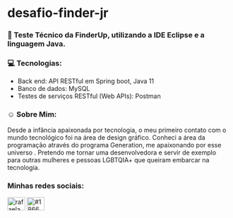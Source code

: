 # desafio-finder-jr

### 🚀 Teste Técnico da FinderUp, utilizando a IDE Eclipse e a linguagem Java. 

### 💻 Tecnologias:
* Back end: API RESTful em Spring boot, Java 11
* Banco de dados: MySQL
* Testes de serviços RESTful (Web APIs): Postman

### ☺ Sobre Mim:

Desde a infância apaixonada por tecnologia, o meu primeiro contato com o mundo tecnológico foi na área de design gráfico. Conheci a área da
programação através do programa Generation, me apaixonando por esse universo . Pretendo me tornar uma desenvolvedora e servir de
exemplo para outras mulheres e pessoas LGBTQIA+ que queiram embarcar na tecnologia.

<h3 align="left">Minhas redes sociais:</h3>
<p align="left">
  
<a href="https://linkedin.com/in/rafaelamachado-camara" target="blank"><img align="center" src="https://raw.githubusercontent.com/rahuldkjain/github-profile-readme-generator/master/src/images/icons/Social/linked-in-alt.svg" alt="rafaelamachado-camara" height="30" width="40" /></a>
<a href="https://discord.gg/#1866" target="blank"><img align="center" src="https://raw.githubusercontent.com/rahuldkjain/github-profile-readme-generator/master/src/images/icons/Social/discord.svg" alt="#1866" height="30" width="40" /></a>
</p>
